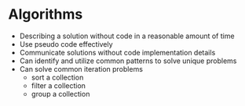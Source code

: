 # Algorithms
* Describing a solution without code in a reasonable amount of time
* Use pseudo code effectively
* Communicate solutions without code implementation details
* Can identify and utilize common patterns to solve unique problems
* Can solve common iteration problems
  * sort a collection
  * filter a collection
  * group a collection
